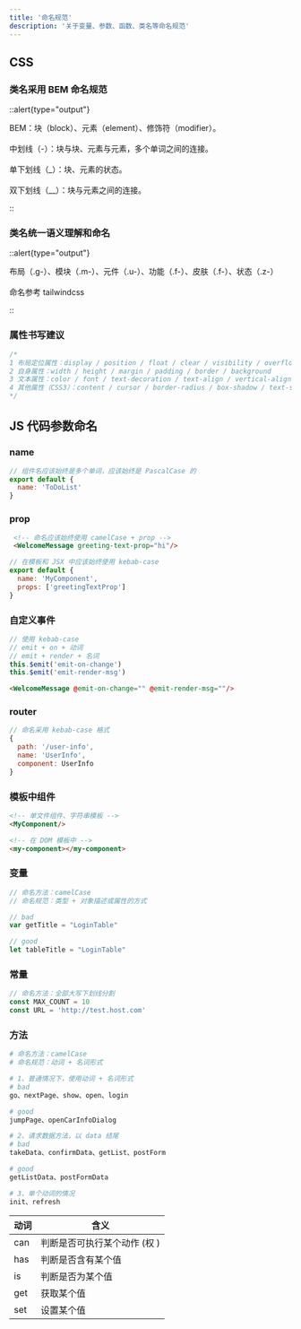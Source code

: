 ```yaml
---
title: '命名规范'
description: '关于变量、参数、函数、类名等命名规范'
---
```



## CSS

### 类名采用 BEM 命名规范

::alert{type="output"}

BEM：块（block）、元素（element）、修饰符（modifier）。
<br /> <br />
中划线（-）：块与块、元素与元素，多个单词之间的连接。
<br /> <br />
单下划线（\_）：块、元素的状态。
<br /> <br />
双下划线（\_\_）：块与元素之间的连接。

::


### 类名统一语义理解和命名

::alert{type="output"}

布局（.g-）、模块（.m-）、元件（.u-）、功能（.f-）、皮肤（.f-）、状态（.z-）
<br /> <br />
命名参考 tailwindcss

::


### 属性书写建议

```css
/* 
1 布局定位属性：display / position / float / clear / visibility / overflow
2 自身属性：width / height / margin / padding / border / background
3 文本属性：color / font / text-decoration / text-align / vertical-align / white- space / break-word
4 其他属性（CSS3）：content / cursor / border-radius / box-shadow / text-shadow / background: linear-gradient …
*/
```



## JS 代码参数命名

### name

```js
// 组件名应该始终是多个单词，应该始终是 PascalCase 的
export default {
  name: 'ToDoList'
}
```


### prop

```html
 <!-- 命名应该始终使用 camelCase + prop -->
 <WelcomeMessage greeting-text-prop="hi"/>
```

```js
// 在模板和 JSX 中应该始终使用 kebab-case
export default {
  name: 'MyComponent',
  props: ['greetingTextProp']
}
```


### 自定义事件

```js
// 使用 kebab-case
// emit + on + 动词
// emit + render + 名词
this.$emit('emit-on-change')
this.$emit('emit-render-msg')
```

```html
<WelcomeMessage @emit-on-change="" @emit-render-msg=""/>
```


### router

```js
// 命名采用 kebab-case 格式
{
  path: '/user-info',
  name: 'UserInfo',
  component: UserInfo
}
```


### 模板中组件

```html
<!-- 单文件组件、字符串模板 --> 
<MyComponent/>

<!-- 在 DOM 模板中 --> 
<my-component></my-component>
```


### 变量

```js
// 命名方法：camelCase
// 命名规范：类型 + 对象描述或属性的方式

// bad
var getTitle = "LoginTable"

// good
let tableTitle = "LoginTable"
```


### 常量

```js
// 命名方法：全部大写下划线分割
const MAX_COUNT = 10
const URL = 'http://test.host.com'
```


### 方法

```bash
# 命名方法：camelCase
# 命名规范：动词 + 名词形式

# 1、普通情况下，使用动词 + 名词形式
# bad
go、nextPage、show、open、login

# good
jumpPage、openCarInfoDialog

# 2、请求数据方法，以 data 结尾
# bad
takeData、confirmData、getList、postForm

# good
getListData、postFormData

# 3、单个动词的情况
init、refresh
```

动词 | 含义
---------|----------
 can | 判断是否可执行某个动作 (权 )
 has | 判断是否含有某个值
 is | 判断是否为某个值
 get | 获取某个值
 set | 设置某个值
